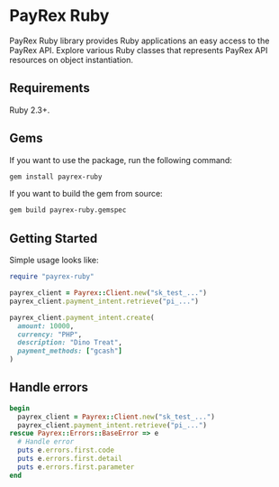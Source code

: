 # PayRex Ruby

PayRex Ruby library provides Ruby applications an easy access to the PayRex API. Explore various Ruby classes that represents PayRex API resources on object instantiation.

## Requirements

Ruby 2.3+.

## Gems

If you want to use the package, run the following command:

```sh
gem install payrex-ruby
```

If you want to build the gem from source:

```sh
gem build payrex-ruby.gemspec
```

## Getting Started

Simple usage looks like:

```ruby
require "payrex-ruby"

payrex_client = Payrex::Client.new("sk_test_...")
payrex_client.payment_intent.retrieve("pi_...")

payrex_client.payment_intent.create(
  amount: 10000,
  currency: "PHP",
  description: "Dino Treat",
  payment_methods: ["gcash"]
)
```

## Handle errors

```ruby
begin
  payrex_client = Payrex::Client.new("sk_test_...")
  payrex_client.payment_intent.retrieve("pi_...")
rescue Payrex::Errors::BaseError => e
  # Handle error
  puts e.errors.first.code
  puts e.errors.first.detail
  puts e.errors.first.parameter
end
```

